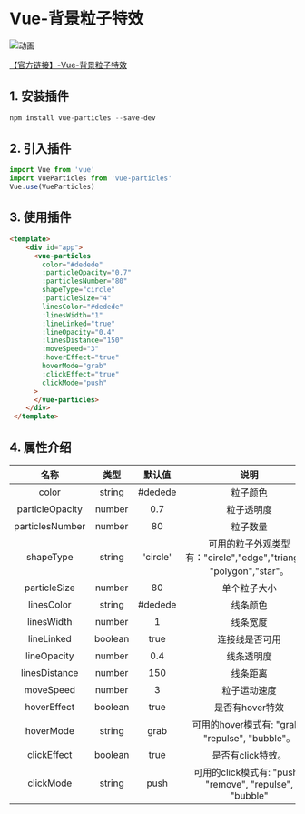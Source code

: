 # Vue-背景粒子特效

![动画](https://pupperc.com/img/20210518094500.gif)

[【官方链接】-Vue-背景粒子特效  ](https://vue-particles.netlify.app/) 

## 1. 安装插件

```js
npm install vue-particles --save-dev
```

## 2. 引入插件

```js
import Vue from 'vue'
import VueParticles from 'vue-particles'
Vue.use(VueParticles)
```

## 3. 使用插件

```html
<template>
    <div id="app">
      <vue-particles
        color="#dedede"
        :particleOpacity="0.7"
        :particlesNumber="80"
        shapeType="circle"
        :particleSize="4"
        linesColor="#dedede"
        :linesWidth="1"
        :lineLinked="true"
        :lineOpacity="0.4"
        :linesDistance="150"
        :moveSpeed="3"
        :hoverEffect="true"
        hoverMode="grab"
        :clickEffect="true"
        clickMode="push"
      >
      </vue-particles>
    </div>
 </template>
```

## 4. 属性介绍

|      名称       |  类型   |  默认值  |                             说明                             |
| :-------------: | :-----: | :------: | :----------------------------------------------------------: |
|      color      | string  | #dedede  |                           粒子颜色                           |
| particleOpacity | number  |   0.7    |                          粒子透明度                          |
| particlesNumber | number  |    80    |                           粒子数量                           |
|    shapeType    | string  | 'circle' | 可用的粒子外观类型有："circle","edge","triangle", "polygon","star"。 |
|  particleSize   | number  |    80    |                         单个粒子大小                         |
|   linesColor    | string  | #dedede  |                           线条颜色                           |
|   linesWidth    | number  |    1     |                           线条宽度                           |
|   lineLinked    | boolean |   true   |                        连接线是否可用                        |
|   lineOpacity   | number  |   0.4    |                          线条透明度                          |
|  linesDistance  | number  |   150    |                           线条距离                           |
|    moveSpeed    | number  |    3     |                         粒子运动速度                         |
|   hoverEffect   | boolean |   true   |                       是否有hover特效                        |
|    hoverMode    | string  |   grab   |       可用的hover模式有: "grab", "repulse", "bubble"。       |
|   clickEffect   | boolean |   true   |                      是否有click特效。                       |
|    clickMode    | string  |   push   |   可用的click模式有: "push", "remove", "repulse", "bubble"   |



